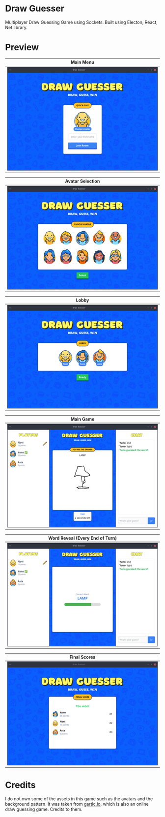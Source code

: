 # Draw Guesser
Multiplayer Draw Guessing Game using Sockets. Built using Electon, React, Net library.

# Preview

| Main Menu |
|----------|
|![plot](./assets/main_menu.png)|

| Avatar Selection |
|----------|
|![plot](./assets/avatar_selection.png)|

| Lobby |
|----------|
|![plot](./assets/lobby.png)|

| Main Game |
|----------|
|![plot](./assets/main_game.png)|

| Word Reveal (Every End of Turn) |
|----------|
|![plot](./assets/word_reveal.png)|

| Final Scores |
|----------|
|![plot](./assets/final_scores.png)|

# Credits
I do not own some of the assets in this game such as the avatars and the background pattern. It was taken from [gartic.io](https://gartic.io/), which is also an online draw guessing game. Credits to them.
